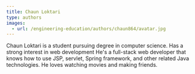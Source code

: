```yaml
---
title: Chaun Loktari
type: authors
images:
  - url: /engineering-education/authors/chaun864/avatar.jpg 
---
```

Chaun Loktari is a student pursuing degree in computer science. Has a strong interest in web development He's a full-stack web developer that knows how to use JSP, servlet, Spring framework, and other related Java technologies. He loves watching movies and making friends.
